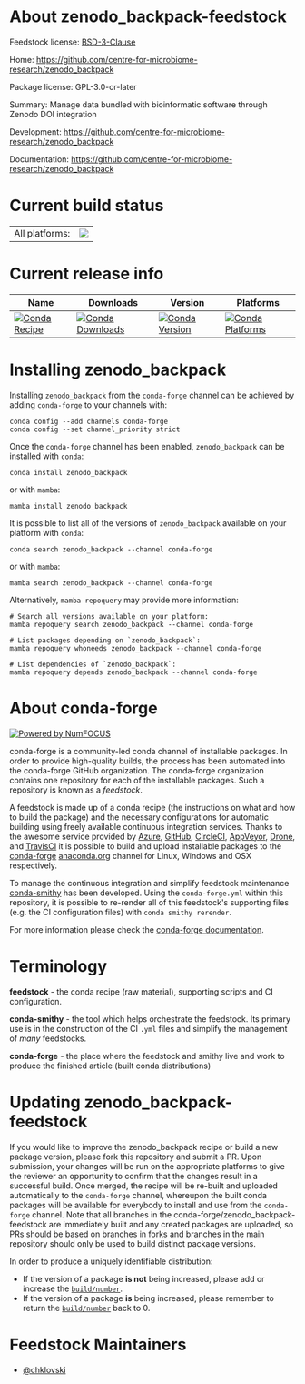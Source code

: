 About zenodo_backpack-feedstock
===============================

Feedstock license: [BSD-3-Clause](https://github.com/conda-forge/zenodo_backpack-feedstock/blob/main/LICENSE.txt)

Home: https://github.com/centre-for-microbiome-research/zenodo_backpack

Package license: GPL-3.0-or-later

Summary: Manage data bundled with bioinformatic software through Zenodo DOI integration

Development: https://github.com/centre-for-microbiome-research/zenodo_backpack

Documentation: https://github.com/centre-for-microbiome-research/zenodo_backpack

Current build status
====================


<table><tr><td>All platforms:</td>
    <td>
      <a href="https://dev.azure.com/conda-forge/feedstock-builds/_build/latest?definitionId=17787&branchName=main">
        <img src="https://dev.azure.com/conda-forge/feedstock-builds/_apis/build/status/zenodo_backpack-feedstock?branchName=main">
      </a>
    </td>
  </tr>
</table>

Current release info
====================

| Name | Downloads | Version | Platforms |
| --- | --- | --- | --- |
| [![Conda Recipe](https://img.shields.io/badge/recipe-zenodo_backpack-green.svg)](https://anaconda.org/conda-forge/zenodo_backpack) | [![Conda Downloads](https://img.shields.io/conda/dn/conda-forge/zenodo_backpack.svg)](https://anaconda.org/conda-forge/zenodo_backpack) | [![Conda Version](https://img.shields.io/conda/vn/conda-forge/zenodo_backpack.svg)](https://anaconda.org/conda-forge/zenodo_backpack) | [![Conda Platforms](https://img.shields.io/conda/pn/conda-forge/zenodo_backpack.svg)](https://anaconda.org/conda-forge/zenodo_backpack) |

Installing zenodo_backpack
==========================

Installing `zenodo_backpack` from the `conda-forge` channel can be achieved by adding `conda-forge` to your channels with:

```
conda config --add channels conda-forge
conda config --set channel_priority strict
```

Once the `conda-forge` channel has been enabled, `zenodo_backpack` can be installed with `conda`:

```
conda install zenodo_backpack
```

or with `mamba`:

```
mamba install zenodo_backpack
```

It is possible to list all of the versions of `zenodo_backpack` available on your platform with `conda`:

```
conda search zenodo_backpack --channel conda-forge
```

or with `mamba`:

```
mamba search zenodo_backpack --channel conda-forge
```

Alternatively, `mamba repoquery` may provide more information:

```
# Search all versions available on your platform:
mamba repoquery search zenodo_backpack --channel conda-forge

# List packages depending on `zenodo_backpack`:
mamba repoquery whoneeds zenodo_backpack --channel conda-forge

# List dependencies of `zenodo_backpack`:
mamba repoquery depends zenodo_backpack --channel conda-forge
```


About conda-forge
=================

[![Powered by
NumFOCUS](https://img.shields.io/badge/powered%20by-NumFOCUS-orange.svg?style=flat&colorA=E1523D&colorB=007D8A)](https://numfocus.org)

conda-forge is a community-led conda channel of installable packages.
In order to provide high-quality builds, the process has been automated into the
conda-forge GitHub organization. The conda-forge organization contains one repository
for each of the installable packages. Such a repository is known as a *feedstock*.

A feedstock is made up of a conda recipe (the instructions on what and how to build
the package) and the necessary configurations for automatic building using freely
available continuous integration services. Thanks to the awesome service provided by
[Azure](https://azure.microsoft.com/en-us/services/devops/), [GitHub](https://github.com/),
[CircleCI](https://circleci.com/), [AppVeyor](https://www.appveyor.com/),
[Drone](https://cloud.drone.io/welcome), and [TravisCI](https://travis-ci.com/)
it is possible to build and upload installable packages to the
[conda-forge](https://anaconda.org/conda-forge) [anaconda.org](https://anaconda.org/)
channel for Linux, Windows and OSX respectively.

To manage the continuous integration and simplify feedstock maintenance
[conda-smithy](https://github.com/conda-forge/conda-smithy) has been developed.
Using the ``conda-forge.yml`` within this repository, it is possible to re-render all of
this feedstock's supporting files (e.g. the CI configuration files) with ``conda smithy rerender``.

For more information please check the [conda-forge documentation](https://conda-forge.org/docs/).

Terminology
===========

**feedstock** - the conda recipe (raw material), supporting scripts and CI configuration.

**conda-smithy** - the tool which helps orchestrate the feedstock.
                   Its primary use is in the construction of the CI ``.yml`` files
                   and simplify the management of *many* feedstocks.

**conda-forge** - the place where the feedstock and smithy live and work to
                  produce the finished article (built conda distributions)


Updating zenodo_backpack-feedstock
==================================

If you would like to improve the zenodo_backpack recipe or build a new
package version, please fork this repository and submit a PR. Upon submission,
your changes will be run on the appropriate platforms to give the reviewer an
opportunity to confirm that the changes result in a successful build. Once
merged, the recipe will be re-built and uploaded automatically to the
`conda-forge` channel, whereupon the built conda packages will be available for
everybody to install and use from the `conda-forge` channel.
Note that all branches in the conda-forge/zenodo_backpack-feedstock are
immediately built and any created packages are uploaded, so PRs should be based
on branches in forks and branches in the main repository should only be used to
build distinct package versions.

In order to produce a uniquely identifiable distribution:
 * If the version of a package **is not** being increased, please add or increase
   the [``build/number``](https://docs.conda.io/projects/conda-build/en/latest/resources/define-metadata.html#build-number-and-string).
 * If the version of a package **is** being increased, please remember to return
   the [``build/number``](https://docs.conda.io/projects/conda-build/en/latest/resources/define-metadata.html#build-number-and-string)
   back to 0.

Feedstock Maintainers
=====================

* [@chklovski](https://github.com/chklovski/)

